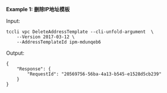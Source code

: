 **Example 1: 删除IP地址模板**



Input: 

```
tccli vpc DeleteAddressTemplate --cli-unfold-argument  \
    --Version 2017-03-12 \
    --AddressTemplateId ipm-mdunqeb6
```

Output: 
```
{
    "Response": {
        "RequestId": "20569756-56ba-4a13-b545-e1528d5cb239"
    }
}
```

